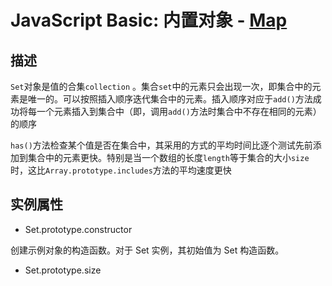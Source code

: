 # JavaScript Basic: 内置对象 - [Map](https://developer.mozilla.org/zh-CN/docs/Web/JavaScript/Reference/Global_Objects/Set)

## 描述

`Set`对象是值的合集`collection` 。集合`set`中的元素只会出现一次，即集合中的元素是唯一的。可以按照插入顺序迭代集合中的元素。插入顺序对应于`add()`方法成功将每一个元素插入到集合中（即，调用`add()`方法时集合中不存在相同的元素）的顺序

`has()`方法检查某个值是否在集合中，其采用的方式的平均时间比逐个测试先前添加到集合中的元素更快。特别是当一个数组的长度`length`等于集合的大小`size`时，这比`Array.prototype.includes`方法的平均速度更快

## 实例属性

- Set.prototype.constructor

创建示例对象的构造函数。对于 Set 实例，其初始值为 Set 构造函数。

- Set.prototype.size
